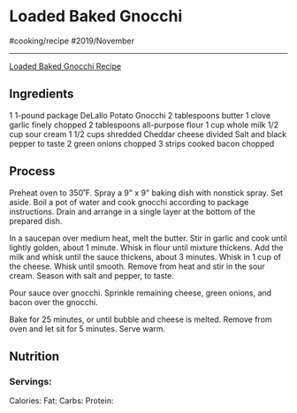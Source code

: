 # Loaded Baked Gnocchi
#cooking/recipe #2019/November
- - - -
[Loaded Baked Gnocchi Recipe](https://www.twopeasandtheirpod.com/loaded-baked-gnocchi/)

## Ingredients
1 1-pound package DeLallo Potato Gnocchi
 2 tablespoons butter
 1 clove garlic finely chopped
 2 tablespoons all-purpose flour
 1 cup whole milk
 1/2 cup sour cream
 1 1/2 cups shredded Cheddar cheese divided
 Salt and black pepper to taste
 2 green onions chopped
 3 strips cooked bacon chopped

## Process
Preheat oven to 350˚F. Spray a 9" x 9" baking dish with nonstick spray. Set aside.
Boil a pot of water and cook gnocchi according to package instructions. Drain and arrange in a single layer at the bottom of the prepared dish.

In a saucepan over medium heat, melt the butter. Stir in garlic and cook until lightly golden, about 1 minute. Whisk in flour until mixture thickens. Add the milk and whisk until the sauce thickens, about 3 minutes. Whisk in 1 cup of the cheese. Whisk until smooth. Remove from heat and stir in the sour cream. Season with salt and pepper, to taste.

Pour sauce over gnocchi. Sprinkle remaining cheese, green onions, and bacon over the gnocchi.

Bake for 25 minutes, or until bubble and cheese is melted. Remove from oven and let sit for 5 minutes. Serve warm.

## Nutrition
### Servings:
Calories: 
Fat: 
Carbs: 
Protein: 
